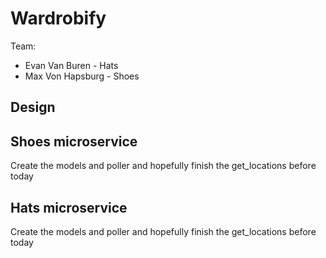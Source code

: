 # Wardrobify

Team:

* Evan Van Buren - Hats
* Max Von Hapsburg - Shoes

## Design

## Shoes microservice

Create the models and poller and hopefully finish the get_locations before today

## Hats microservice

Create the models and poller and hopefully finish the get_locations before today
